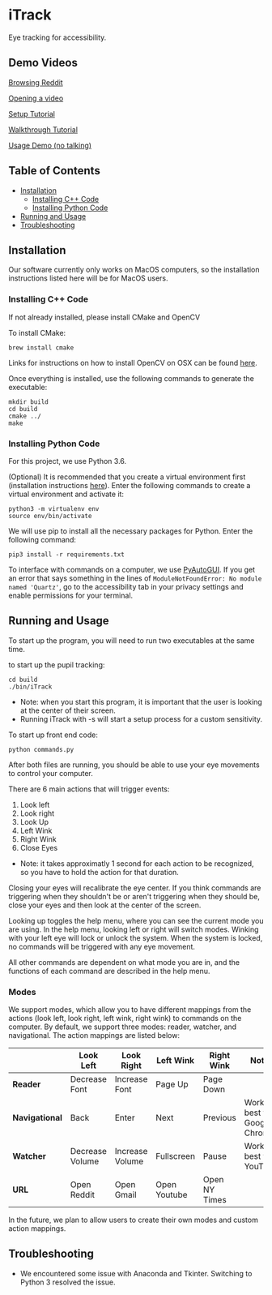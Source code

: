 # iTrack

Eye tracking for accessibility.

## Demo Videos

[Browsing Reddit](https://drive.google.com/file/d/1jGc8VChGGwNRNNVF9BCtkZVZOSYnJPvi/view?usp=sharing)

[Opening a video](https://drive.google.com/file/d/13hMo0tsL6tk6rKjOoj6xIxViYIFEgveX/view?usp=sharing)

[Setup Tutorial](https://drive.google.com/open?id=1EwiEe1INtsU5r0KwHCujp7-T_bhfWiim)

[Walkthrough Tutorial](https://drive.google.com/open?id=1CjY-SZ2-PhIgjgNnKxEUALwUfRLTiOza)

[Usage Demo (no talking)](https://drive.google.com/open?id=1sY4h3UH0sLCuZa52cP-AxpiEmb73R2iX)

## Table of Contents  
   * [Installation](#installation)
      * [Installing C++ Code](#installing-c-code)
      * [Installing Python Code](#installing-python-code)
   * [Running and Usage](#running-and-usage)
   * [Troubleshooting](#troubleshooting)

## Installation

Our software currently only works on MacOS computers, so the installation instructions listed here will be for MacOS users.

### Installing C++ Code

If not already installed, please install CMake and OpenCV

To install CMake:
```
brew install cmake
```

Links for instructions on how to install OpenCV on OSX can be found [here](http://charliegerard.github.io/blog/Installing-OpenCV/).

Once everything is installed, use the following commands to generate the executable:
```
mkdir build
cd build
cmake ../
make
```

### Installing Python Code

For this project, we use Python 3.6.

(Optional) It is recommended that you create a virtual environment first (installation instructions [here](https://packaging.python.org/guides/installing-using-pip-and-virtualenv/)). Enter the following commands to create a virtual environment and activate it:
```
python3 -m virtualenv env
source env/bin/activate
```

We will use pip to install all the necessary packages for Python. Enter the following command:
```
pip3 install -r requirements.txt
```

To interface with commands on a computer, we use [PyAutoGUI](https://github.com/asweigart/pyautogui). If you get an error that says something in the lines of ```ModuleNotFoundError: No module named 'Quartz'```, go to the accessibility tab in your privacy settings and enable permissions for your terminal.

<!--- For Windows and Linux users, you can follow the installation instructions [here](https://pyautogui.readthedocs.io/en/latest/install.html). --->

## Running and Usage

To start up the program, you will need to run two executables at the same time.

to start up the pupil tracking:
```
cd build
./bin/iTrack
```
* Note: when you start this program, it is important that the user is looking at the center of their screen.
* Running iTrack with -s will start a setup process for a custom sensitivity.

To start up front end code:
```
python commands.py
```

After both files are running, you should be able to use your eye movements to control your computer.

There are 6 main actions that will trigger events:
1. Look left
2. Look right
3. Look Up
4. Left Wink
5. Right Wink
6. Close Eyes
* Note: it takes approximatly 1 second for each action to be recognized, so you have to hold the action for that duration.

Closing your eyes will recalibrate the eye center. If you think commands are triggering when they shouldn't be or aren't triggering when they should be, close your eyes and then look at the center of the screen.

Looking up toggles the help menu, where you can see the current mode you are using. In the help menu, looking left or right will switch modes. Winking with your left eye will lock or unlock the system. When the system is locked, no commands will be triggered with any eye movement.

All other commands are dependent on what mode you are in, and the functions of each command are described in the help menu.

### Modes

We support modes, which allow you to have different mappings from the actions (look left, look right, left wink, right wink) to commands on the computer. By default, we support three modes: reader, watcher, and navigational. The action mappings are listed below:

| | Look Left | Look Right | Left Wink | Right Wink | Notes |
| - | - | - | - | - | - |
| **Reader** | Decrease Font | Increase Font | Page Up | Page Down | |
| **Navigational** | Back | Enter | Next | Previous | Works best with Google Chrome. |
| **Watcher** | Decrease Volume | Increase Volume | Fullscreen | Pause | Works best with YouTube. |
| **URL** | Open Reddit | Open Gmail | Open Youtube | Open NY Times | |

In the future, we plan to allow users to create their own modes and custom action mappings.

## Troubleshooting

- We encountered some issue with Anaconda and Tkinter. Switching to Python 3 resolved the issue.
